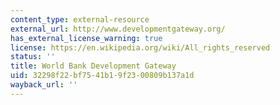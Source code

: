 ```yaml
---
content_type: external-resource
external_url: http://www.developmentgateway.org/
has_external_license_warning: true
license: https://en.wikipedia.org/wiki/All_rights_reserved
status: ''
title: World Bank Development Gateway
uid: 32298f22-bf75-41b1-9f23-00809b137a1d
wayback_url: ''
---
```

